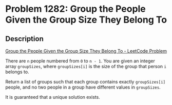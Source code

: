 # Problem 1282: Group the People Given the Group Size They Belong To

## Description

[Group the People Given the Group Size They Belong To - LeetCode Problem](https://leetcode.com/problems/group-the-people-given-the-group-size-they-belong-to/description/)

There are `n` people numbered from `0` to `n - 1`. You are given an integer array `groupSizes`, where `groupSizes[i]` is the size of the group that person `i` belongs to.

Return a list of groups such that each group contains exactly `groupSizes[i]` people, and no two people in a group have different values in `groupSizes`.

It is guaranteed that a unique solution exists.
